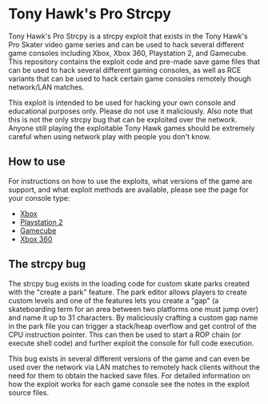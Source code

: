 # Tony Hawk's Pro Strcpy
Tony Hawk's Pro Strcpy is a strcpy exploit that exists in the Tony Hawk's Pro Skater video game series and can be used to hack several different game consoles including Xbox, Xbox 360, Playstation 2, and Gamecube. This repository contains the exploit code and pre-made save game files that can be used to hack several different gaming consoles, as well as RCE variants that can be used to hack certain game consoles remotely though network/LAN matches.

This exploit is intended to be used for hacking your own console and educational purposes only. Please do not use it maliciously. Also note that this is not the only strcpy bug that can be exploited over the network. Anyone still playing the exploitable Tony Hawk games should be extremely careful when using network play with people you don't know.

## How to use
For instructions on how to use the exploits, what versions of the game are support, and what exploit methods are available, please see the page for your console type:
- [Xbox](/Xbox)
- [Playstation 2](/Playstation%202)
- [Gamecube](/Gamecube)
- [Xbox 360](/XBox%20360)

## The strcpy bug
The strcpy bug exists in the loading code for custom skate parks created with the "create a park" feature. The park editor allows players to create custom levels and one of the features lets you create a "gap" (a skateboarding term for an area between two platforms one must jump over) and name it up to 31 characters. By maliciously crafting a custom gap name in the park file you can trigger a stack/heap overflow and get control of the CPU instruction pointer. This can then be used to start a ROP chain (or execute shell code) and further exploit the console for full code execution. 

This bug exists in several different versions of the game and can even be used over the network via LAN matches to remotely hack clients without the need for them to obtain the hacked save files. For detailed information on how the exploit works for each game console see the notes in the exploit source files.
